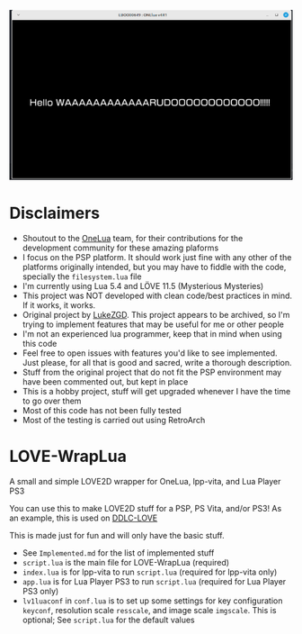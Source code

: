 ![Greetings](images/warudo.png)

# Disclaimers

- Shoutout to the [OneLua](http://onelua.x10.mx/) team, for their contributions for the development community for these amazing plaforms
- I focus on the PSP platform. It should work just fine with any other of the platforms originally intended, but you may have to fiddle with the code, specially the `filesystem.lua` file
- I'm currently using Lua 5.4 and LÖVE 11.5 (Mysterious Mysteries)
- This project was NOT developed with clean code/best practices in mind. If it works, it works.
- Original project by [LukeZGD](https://github.com/LukeZGD/LOVE-WrapLua). This project appears to be archived, so I'm trying to implement features that may be useful for me or other people
- I'm not an experienced lua programmer, keep that in mind when using this code
- Feel free to open issues with features you'd like to see implemented. Just please, for all that is good and sacred, write a thorough description.
- Stuff from the original project that do not fit the PSP environment may have been commented out, but kept in place
- This is a hobby project, stuff will get upgraded whenever I have the time to go over them
- Most of this code has not been fully tested
- Most of the testing is carried out using RetroArch

# LOVE-WrapLua

A small and simple LOVE2D wrapper for OneLua, lpp-vita, and Lua Player PS3

You can use this to make LOVE2D stuff for a PSP, PS Vita, and/or PS3! As an example, this is used on [DDLC-LOVE](https://github.com/LukeZGD/DDLC-LOVE/)

This is made just for fun and will only have the basic stuff.

- See `Implemented.md` for the list of implemented stuff
- `script.lua` is the main file for LOVE-WrapLua (required)
- `index.lua` is for lpp-vita to run `script.lua` (required for lpp-vita only)
- `app.lua` is for Lua Player PS3 to run `script.lua` (required for Lua Player PS3 only)
- `lv1luaconf` in `conf.lua` is to set up some settings for key configuration `keyconf`, resolution scale `resscale`, and image scale `imgscale`. This is optional; See `script.lua` for the default values
